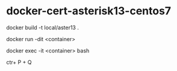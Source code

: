 # docker-cert-asterisk13-centos7

docker build -t local/aster13 .

docker run -dit \<container\>

docker exec -it \<container\> bash

ctr+ P + Q
